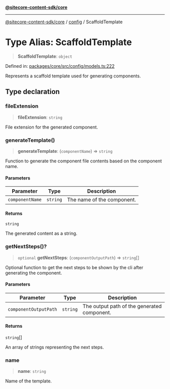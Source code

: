 [**@sitecore-content-sdk/core**](../../README.md)

***

[@sitecore-content-sdk/core](../../README.md) / [config](../README.md) / ScaffoldTemplate

# Type Alias: ScaffoldTemplate

> **ScaffoldTemplate**: `object`

Defined in: [packages/core/src/config/models.ts:222](https://github.com/Sitecore/xmc-jss-dev/blob/38628169543edbbaa7aaf11b37732422ca68db02/packages/core/src/config/models.ts#L222)

Represents a scaffold template used for generating components.

## Type declaration

### fileExtension

> **fileExtension**: `string`

File extension for the generated component.

### generateTemplate()

> **generateTemplate**: (`componentName`) => `string`

Function to generate the component file contents based on the component name.

#### Parameters

| Parameter | Type | Description |
| ------ | ------ | ------ |
| `componentName` | `string` | The name of the component. |

#### Returns

`string`

The generated content as a string.

### getNextSteps()?

> `optional` **getNextSteps**: (`componentOutputPath`) => `string`[]

Optional function to get the next steps to be shown by the cli after generating the component.

#### Parameters

| Parameter | Type | Description |
| ------ | ------ | ------ |
| `componentOutputPath` | `string` | The output path of the generated component. |

#### Returns

`string`[]

An array of strings representing the next steps.

### name

> **name**: `string`

Name of the template.

